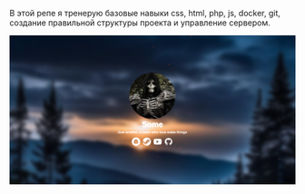 В этой репе я тренерую базовые навыки css, html, php, js, docker, git, создание правильной структуры проекта и управление сервером.

<p align="center">
    <img width="1000px" src="/exampl.png" alt="qr"/>
</p>